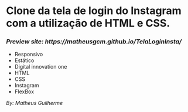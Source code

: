 <h1>Clone da tela de login do Instagram com a utilização de HTML e CSS.</h1>

<h3><i>Preview site: https://matheusgcm.github.io/TelaLoginInsta/</i></h3>

<ul>
  <li>Responsivo</li>
  <li>Estático</li>
  <li>Digital innovation one</li>
  <li>HTML</li>
  <li>CSS</li>
  <li>Instagram</li>
  <li>FlexBox</li>
</ul>

<i>By: Matheus Guilherme</i>
